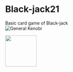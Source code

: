 # Black-jack21

Basic card game of Black-jack
<br>
![General Kenobi](https://s9.gifyu.com/images/recordinge46fa272522980e4.gif)

<img src="https://s9.gifyu.com/images/recordinge46fa272522980e4.gif" width="100" height="100" />
